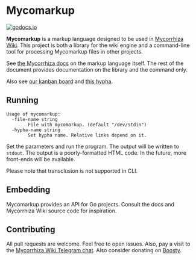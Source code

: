 # Mycomarkup
[![godocs.io](http://godocs.io/lesarbr.es/mycomarkup/v5?status.svg)](http://godocs.io/lesarbr.es/mycomarkup/v5)

**Mycomarkup** is a markup language designed to be used in [Mycorrhiza Wiki](https://mycorrhiza.wiki). This project is
both a library for the wiki engine and a command-line tool for processing Mycomarkup files in other projects.

See [the Mycorrhiza docs](https://mycorrhiza.wiki/help/en/mycomarkup) on the markup language itself. The rest of the document provides documentation on the library and the command only.

Also see [our kanban board](https://github.com/bouncepaw/mycomarkup/projects/1) and [this hypha](https://mycorrhiza.wiki/hypha/release/roadmap).

## Running
```
Usage of mycomarkup:
  -file-name string
        File with mycomarkup. (default "/dev/stdin")
  -hypha-name string
        Set hypha name. Relative links depend on it.
```

Set the parameters and run the program. The output will be written to `stdout`. The output is a poorly-formatted HTML code. In the future, more front-ends will be available.

Please note that transclusion is not supported in CLI.

## Embedding
Mycomarkup provides an API for Go projects. Consult the docs and Mycorrhiza Wiki source code for inspiration.

## Contributing
All pull requests are welcome. Feel free to open issues. Also, pay a visit to the [Mycorrhiza Wiki Telegram chat](https://t.me/mycorrhizadev). Also consider donating on [Boosty](https://boosty.to/bouncepaw).
